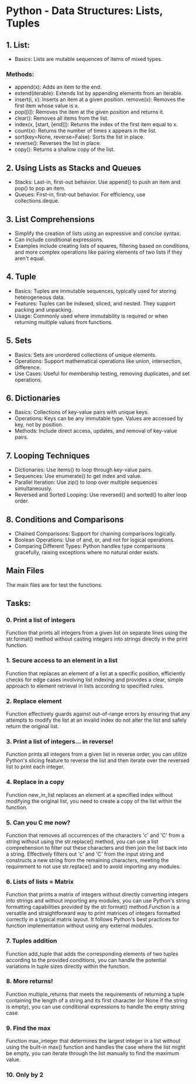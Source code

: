 # Python - Data Structures: Lists, Tuples

## 1. List:
* Basics: Lists are mutable sequences of items of mixed types.
### Methods:
* append(x): Adds an item to the end.
* extend(iterable): Extends list by appending elements from an iterable.
* insert(i, x): Inserts an item at a given position.
remove(x): Removes the first item whose value is x.
* pop([i]): Removes the item at the given position and returns it.
* clear(): Removes all items from the list.
* index(x, [start, [end]]): Returns the index of the first item equal to x.
* count(x): Returns the number of times x appears in the list.
* sort(key=None, reverse=False): Sorts the list in place.
* reverse(): Reverses the list in place.
* copy(): Returns a shallow copy of the list.

## 2. Using Lists as Stacks and Queues
* Stacks: Last-in, first-out behavior. Use append() to push an item and pop() to pop an item.
* Queues: First-in, first-out behavior. For efficiency, use collections.deque.

## 3. List Comprehensions
* Simplify the creation of lists using an expressive and concise syntax.
* Can include conditional expressions.
* Examples include creating lists of squares, filtering based on conditions, and more complex operations like pairing elements of two lists if they aren't equal.

## 4. Tuple
* Basics: Tuples are immutable sequences, typically used for storing heterogeneous data.
* Features: Tuples can be indexed, sliced, and nested. They support packing and unpacking.
* Usage: Commonly used where immutability is required or when returning multiple values from functions.

## 5. Sets
* Basics: Sets are unordered collections of unique elements.
* Operations: Support mathematical operations like union, intersection, difference.
* Use Cases: Useful for membership testing, removing duplicates, and set operations.

## 6. Dictionaries
* Basics: Collections of key-value pairs with unique keys.
* Operations: Keys can be any immutable type. Values are accessed by key, not by position.
* Methods: Include direct access, updates, and removal of key-value pairs.

## 7. Looping Techniques
* Dictionaries: Use items() to loop through key-value pairs.
* Sequences: Use enumerate() to get index and value.
* Parallel Iteration: Use zip() to loop over multiple sequences simultaneously.
* Reversed and Sorted Looping: Use reversed() and sorted() to alter loop order.

## 8. Conditions and Comparisons
* Chained Comparisons: Support for chaining comparisons logically.
* Boolean Operations: Use of and, or, and not for logical operations.
* Comparing Different Types: Python handles type comparisons gracefully, raising exceptions where no natural order exists.

## Main Files

The main files are for test the functions.

## Tasks:

### 0. Print a list of integers

Function that prints all integers from a given list on separate lines using the str.format() method without casting integers into strings directly in the print function.

### 1. Secure access to an element in a list

Function that replaces an element of a list at a specific position, efficiently checks for edge cases involving list indexing and provides a clear, simple approach to element retrieval in lists according to specified rules.

### 2. Replace element

Function effectively guards against out-of-range errors by ensuring that any attempts to modify the list at an invalid index do not alter the list and safely return the original list.

### 3. Print a list of integers... in reverse!

Function prints all integers from a given list in reverse order, you can utilize Python's slicing feature to reverse the list and then iterate over the reversed list to print each integer.

### 4. Replace in a copy

Function new_in_list replaces an element at a specified index without modifying the original list, you need to create a copy of the list within the function.

### 5. Can you C me now?

Function that removes all occurrences of the characters 'c' and 'C' from a string without using the str.replace() method, you can use a list comprehension to filter out these characters and then join the list back into a string. Effectively filters out 'c' and 'C' from the input string and constructs a new string from the remaining characters, meeting the requirement to not use str.replace() and to avoid importing any modules.

### 6. Lists of lists = Matrix

Function that prints a matrix of integers without directly converting integers into strings and without importing any modules, you can use Python's string formatting capabilities provided by the str.format() method.Function is a versatile and straightforward way to print matrices of integers formatted correctly in a typical matrix layout. It follows Python's best practices for function implementation without using any external modules.

### 7. Tuples addition

Function add_tuple that adds the corresponding elements of two tuples according to the provided conditions, you can handle the potential variations in tuple sizes directly within the function.

### 8. More returns!

Function multiple_returns that meets the requirements of returning a tuple containing the length of a string and its first character (or None if the string is empty), you can use conditional expressions to handle the empty string case.

### 9. Find the max

Function max_integer that determines the largest integer in a list without using the built-in max() function and handles the case where the list might be empty, you can iterate through the list manually to find the maximum value.

### 10. Only by 2


